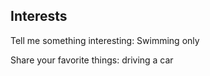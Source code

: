 ## Interests
<p>Tell me something interesting: Swimming only
<p>Share your favorite things: driving a car
